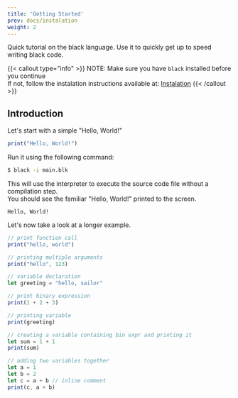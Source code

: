 ```yaml
---
title: 'Getting Started'
prev: docs/instalation
weight: 2
---
```


Quick tutorial on the black language. Use it to quickly get up to speed writing black code.

{{< callout type="info" >}}
  NOTE: Make sure you have `black` installed before you continue \
  If not, follow the instalation instructions available at: [Instalation](/docs/instalation)
{{< /callout >}}

## Introduction

Let's start with a simple "Hello, World!"

```javascript {filename="main.blk"}
print("Hello, World!")
```

Run it using the following command:
```bash
$ black -i main.blk
```

This will use the interpreter to execute the source code file without a compilation step. \
You should see the familiar "Hello, World!" printed to the screen.

```
Hello, World!
```

Let's now take a look at a longer example.

```javascript {filename="main.blk"}
// print function call
print("hello, world")

// printing multiple arguments
print("hello", 123)

// variable declaration
let greeting = "hello, sailor"

// print binary expression
print(1 + 2 + 3)

// printing variable
print(greeting)

// creating a variable containing bin expr and printing it
let sum = 1 + 1
print(sum)

// adding two variables together
let a = 1
let b = 2
let c = a + b // inline comment
print(c, a + b)
```
